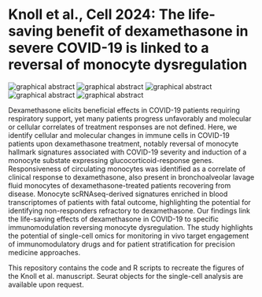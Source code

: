 # Knoll et al., Cell 2024: The life-saving benefit of dexamethasone in severe COVID-19 is linked to a reversal of monocyte dysregulation

![graphical abstract](Graphical_Abstract_2024.png)
![graphical abstract](./Graphical_Abstract_2024.png)
![graphical abstract]("Graphical_Abstract_2024.png")
![graphical abstract](COVID_Dexa/Graphical_Abstract_2024.png)
![graphical abstract](https://github.com/knollr/COVID_Dexa/Graphical_Abstract_2024.png)


Dexamethasone elicits beneficial effects in COVID-19 patients requiring respiratory support, yet many patients progress unfavorably and molecular or cellular correlates of treatment responses are not defined. Here, we identify cellular and molecular changes in immune cells in COVID-19 patients upon dexamethasone treatment, notably reversal of monocyte hallmark signatures associated with COVID-19 severity and induction of a monocyte substate expressing glucocorticoid-response genes. Responsiveness of circulating monocytes was identified as a correlate of clinical response to dexamethasone, also present in bronchoalveolar lavage fluid monocytes of dexamethasone-treated patients recovering from disease. Monocyte scRNAseq-derived signatures enriched in blood transcriptomes of patients with fatal outcome, highlighting the potential for identifying non-responders refractory to dexamethasone. Our findings link the life-saving effects of dexamethasone in COVID-19 to specific immunomodulation reversing monocyte dysregulation. The study highlights the potential of single-cell omics for monitoring in vivo target engagement of immunomodulatory drugs and for patient stratification for precision medicine approaches.


This repository contains the code and R scripts to recreate the figures of the Knoll et al. manuscript. Seurat objects for the single-cell analysis are available upon request.


